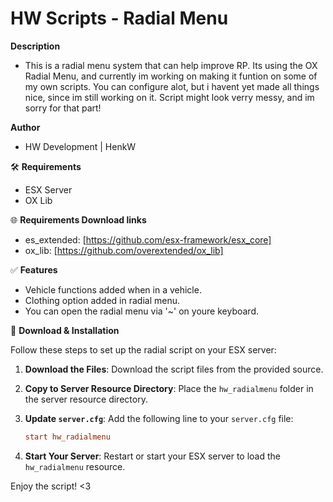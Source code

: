 # HW Scripts - Radial Menu

**Description**
- This is a radial menu system that can help improve RP.
Its using the OX Radial Menu, and currently im working on making it funtion on some of my own scripts.
You can configure alot, but i havent yet made all things nice, since im still working on it.
Script might look verry messy, and im sorry for that part!


**Author**
- HW Development | HenkW

🛠 **Requirements**
- ESX Server
- OX Lib

🌐 **Requirements Download links**
- es_extended: [https://github.com/esx-framework/esx_core]
- ox_lib: [https://github.com/overextended/ox_lib]

✅ **Features**
- Vehicle functions added when in a vehicle.
- Clothing option added in radial menu.
- You can open the radial menu via '~' on youre keyboard.


🔧 **Download & Installation**

Follow these steps to set up the radial script on your ESX server:

1. **Download the Files**: Download the script files from the provided source.

2. **Copy to Server Resource Directory**: Place the `hw_radialmenu` folder in the server resource directory.

3. **Update `server.cfg`**: Add the following line to your `server.cfg` file:

    ```cfg
    start hw_radialmenu
    ```

4. **Start Your Server**: Restart or start your ESX server to load the `hw_radialmenu` resource.

Enjoy the script! <3
